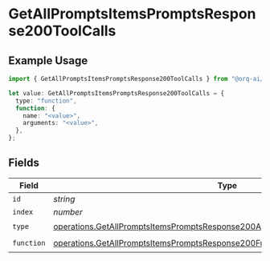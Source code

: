 # GetAllPromptsItemsPromptsResponse200ToolCalls

## Example Usage

```typescript
import { GetAllPromptsItemsPromptsResponse200ToolCalls } from "@orq-ai/node/models/operations";

let value: GetAllPromptsItemsPromptsResponse200ToolCalls = {
  type: "function",
  function: {
    name: "<value>",
    arguments: "<value>",
  },
};
```

## Fields

| Field                                                                                                                                                                              | Type                                                                                                                                                                               | Required                                                                                                                                                                           | Description                                                                                                                                                                        |
| ---------------------------------------------------------------------------------------------------------------------------------------------------------------------------------- | ---------------------------------------------------------------------------------------------------------------------------------------------------------------------------------- | ---------------------------------------------------------------------------------------------------------------------------------------------------------------------------------- | ---------------------------------------------------------------------------------------------------------------------------------------------------------------------------------- |
| `id`                                                                                                                                                                               | *string*                                                                                                                                                                           | :heavy_minus_sign:                                                                                                                                                                 | N/A                                                                                                                                                                                |
| `index`                                                                                                                                                                            | *number*                                                                                                                                                                           | :heavy_minus_sign:                                                                                                                                                                 | N/A                                                                                                                                                                                |
| `type`                                                                                                                                                                             | [operations.GetAllPromptsItemsPromptsResponse200ApplicationJSONResponseBody2Type](../../models/operations/getallpromptsitemspromptsresponse200applicationjsonresponsebody2type.md) | :heavy_check_mark:                                                                                                                                                                 | N/A                                                                                                                                                                                |
| `function`                                                                                                                                                                         | [operations.GetAllPromptsItemsPromptsResponse200Function](../../models/operations/getallpromptsitemspromptsresponse200function.md)                                                 | :heavy_check_mark:                                                                                                                                                                 | N/A                                                                                                                                                                                |